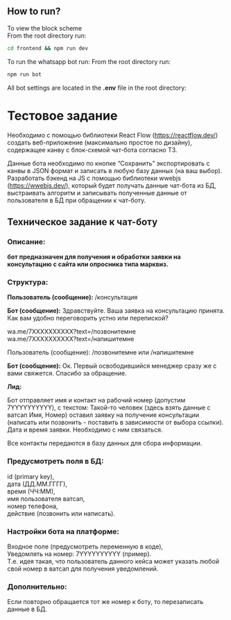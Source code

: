 ## How to run?
To view the block scheme<br>
From the root directory run:
```bash 
cd frontend && npm run dev
```

To run the whatsapp bot run:
From the root directory run:
```bash
npm run bot
```

All bot settings are located in the **.env** file in the root directory:


# Тестовое задание

Необходимо с помощью библиотеки React Flow (https://reactflow.dev/) создать веб-приложение (максимально простое по дизайну), содержащее канву с блок-схемой чат-бота согласно ТЗ.

Данные бота необходимо по кнопке “Сохранить” экспортировать с канвы в JSON формат и записать в любую базу данных (на ваш выбор).
Разработать бэкенд на JS с помощью библиотеки wwebjs (https://wwebjs.dev/), который будет получать данные чат-бота из БД, выстраивать алгоритм и записывать полученные данные от пользователя в БД при обращении к чат-боту.

## Техническое задание к чат-боту
### Описание: 
__бот предназначен для получения и обработки заявки на консультацию с сайта или опросника типа марквиз.__

### Структура:
__Пользователь (сообщение):__ /консультация

__Бот (сообщение):__ Здравствуйте. Ваша заявка на консультацию принята. Как вам удобно переговорить устно или перепиской?

wa.me/7ХХХХХХХХХХ?text=/позвонитемне<br>
wa.me/7ХХХХХХХХХХ?text=/напишитемне

Пользователь (сообщение): /позвонитемне или /напишитемне

__Бот (сообщение):__ Ок. Первый освободившийся менеджер сразу же с вами свяжется. Спасибо за обращение.

__Лид:__

Бот отправляет имя и контакт на рабочий номер (допустим 7YYYYYYYYYY), с текстом: 
Такой-то человек (здесь взять данные с ватсап Имя, Номер) оставил заявку на получение консультации (написать или позвонить - поставить в зависимости от выбора ссылки). 
<br>Дата и время заявки. Необходимо с ним связаться.


Все контакты передаются в базу данных для сбора информации.

### Предусмотреть поля в БД:
id (primary key),<br>
дата (ДД.ММ.ГГГГ),<br>
время (ЧЧ:ММ),<br>
имя пользователя ватсап,<br>
номер телефона,<br>
действие (позвонить или написать).

### Настройки бота на платформе:
Входное поле (предусмотреть переменную в коде),<br>
Уведомлять на номер: 7YYYYYYYYYY (пример).<br>
Т.е. идея такая, что пользователь данного кейса может указать любой свой номер в ватсап для получения уведомлений.


### Дополнительно:
Если повторно обращается тот же номер к боту, то перезаписать данные в БД.
